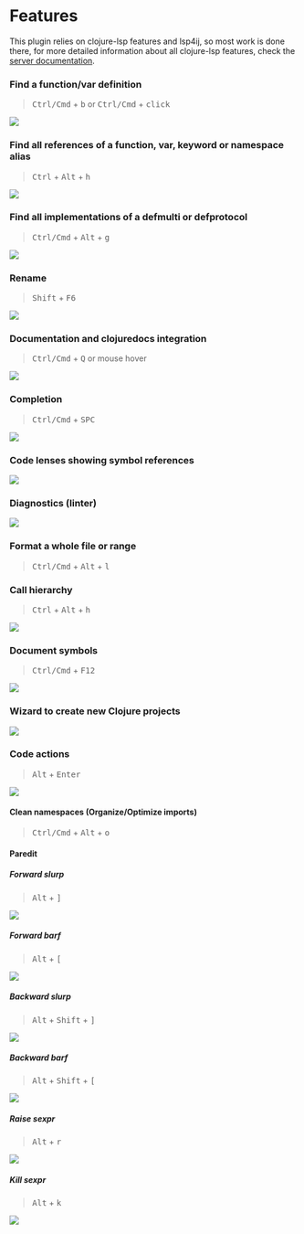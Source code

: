 # Features

This plugin relies on clojure-lsp features and lsp4ij, so most work is done there, for more detailed information about all clojure-lsp features, check the [server documentation](https://clojure-lsp.io/features/).

### Find a function/var definition

> <kbd>Ctrl/Cmd</kbd> + <kbd>b</kbd> or <kbd>Ctrl/Cmd</kbd> + <kbd>click</kbd>

![](../images/find-definition.png)

### Find all references of a function, var, keyword or namespace alias

> <kbd>Ctrl</kbd> + <kbd>Alt</kbd> + <kbd>h</kbd>

![](../images/find-references.png)

### Find all implementations of a defmulti or defprotocol

> <kbd>Ctrl/Cmd</kbd> + <kbd>Alt</kbd> + <kbd>g</kbd>

![](../images/find-implementations.png)

### Rename

> <kbd>Shift</kbd> + <kbd>F6</kbd>

![](../images/rename.png)

### Documentation and clojuredocs integration

> <kbd>Ctrl/Cmd</kbd> + <kbd>Q</kbd> or mouse hover

![](../images/hover.png)

### Completion

> <kbd>Ctrl/Cmd</kbd> + <kbd>SPC</kbd>

![](../images/completion.png)

### Code lenses showing symbol references

![](../images/code-lens.png)

### Diagnostics (linter)

![](../images/diagnostics.png)

### Format a whole file or range

> <kbd>Ctrl/Cmd</kbd> + <kbd>Alt</kbd> + <kbd>l</kbd>

### Call hierarchy

> <kbd>Ctrl</kbd> + <kbd>Alt</kbd> + <kbd>h</kbd>

![](../images/call-hierarchy.png)

### Document symbols

> <kbd>Ctrl/Cmd</kbd> + <kbd>F12</kbd>

![](../images/document-symbols.png)

### Wizard to create new Clojure projects

![](../images/wizard.png)

### Code actions

> <kbd>Alt</kbd> + <kbd>Enter</kbd>

![](../images/code-actions.png)

#### Clean namespaces (Organize/Optimize imports)

> <kbd>Ctrl/Cmd</kbd> + <kbd>Alt</kbd> + <kbd>o</kbd>

#### Paredit

##### Forward slurp

> <kbd>Alt</kbd> + <kbd>]</kbd>

![](../images/paredit-slurp-forward.gif)

##### Forward barf

> <kbd>Alt</kbd> + <kbd>[</kbd>

![](../images/paredit-barf-forward.gif)

##### Backward slurp

> <kbd>Alt</kbd> + <kbd>Shift</kbd> + <kbd>]</kbd>

![](../images/paredit-slurp-backward.gif)

##### Backward barf

> <kbd>Alt</kbd> + <kbd>Shift</kbd> + <kbd>[</kbd>

![](../images/paredit-barf-backward.gif)

##### Raise sexpr

> <kbd>Alt</kbd> + <kbd>r</kbd>

![](../images/paredit-raise.gif)

##### Kill sexpr

> <kbd>Alt</kbd> + <kbd>k</kbd>

![](../images/paredit-kill.gif)
